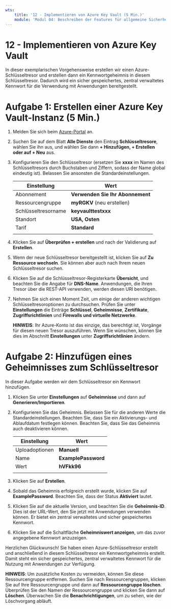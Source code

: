 ```yaml
---
wts:
    title: '12 - Implementieren von Azure Key Vault (5 Min.)'
    module: 'Modul 04: Beschreiben der Features für allgemeine Sicherheit und Netzwerksicherheit'
---
```

# 12 - Implementieren von Azure Key Vault

In dieser exemplarischen Vorgehensweise erstellen wir einen Azure-Schlüsseltresor und erstellen dann ein Kennwortgeheimnis in diesem Schlüsseltresor. Dadurch wird ein sicher gespeichertes, zentral verwaltetes Kennwort für die Verwendung mit Anwendungen bereitgestellt.

# Aufgabe 1: Erstellen einer Azure Key Vault-Instanz (5 Min.)

1. Melden Sie sich beim [Azure-Portal](https://portal.azure.com) an.

2. Suchen Sie auf dem Blatt **Alle Dienste** den Eintrag **Schlüsseltresore**, wählen Sie ihn aus, und wählen Sie dann **+ Hinzufügen, + Erstellen oder auf + Neu** aus.

3. Konfigurieren Sie den Schlüsseltresor (ersetzen Sie **xxxx** im Namen des Schlüsseltresors durch Buchstaben und Ziffern, sodass der Name global eindeutig ist). Belassen Sie ansonsten die Standardeinstellungen.

    | Einstellung | Wert | 
    | --- | --- |
    | Abonnement | **Verwenden Sie Ihr Abonnement** |
    | Ressourcengruppe | **myRGKV** (neu erstellen) |
    | Schlüsseltresorname | **keyvaulttestxxx** |
    | Standort | **USA, Osten** |
    | Tarif | **Standard** |
    | | |

4. Klicken Sie auf **Überprüfen + erstellen** und nach der Validierung auf **Erstellen**. 

5. Wenn der neue Schlüsseltresor bereitgestellt ist, klicken Sie auf **Zu Ressource wechseln**. Sie können aber auch nach Ihrem neuen Schlüsseltresor suchen. 

6. Klicken Sie auf die Schlüsseltresor-Registerkarte **Übersicht**, und beachten Sie die Angabe für **DNS-Name**. Anwendungen, die Ihren Tresor über die REST-API verwenden, werden diesen URI benötigen.

7. Nehmen Sie sich einen Moment Zeit, um einige der anderen wichtigen Schlüsseltresoroptionen zu durchsuchen. Prüfen Sie unter **Einstellungen** die Einträge **Schlüssel**, **Geheimnisse**, **Zertifikate**, **Zugriffsrichtlinien** und **Firewalls und virtuelle Netzwerke**.

    **HINWEIS**: Ihr Azure-Konto ist das einzige, das berechtigt ist, Vorgänge für diesen neuen Tresor auszuführen. Wenn Sie wünschen, können Sie dies im Abschnitt **Einstellungen** unter **Zugriffsrichtlinien** ändern.

# Aufgabe 2: Hinzufügen eines Geheimnisses zum Schlüsseltresor
        
In dieser Aufgabe werden wir dem Schlüsseltresor ein Kennwort hinzufügen. 

1. Klicken Sie unter **Einstellungen** auf **Geheimnisse** und dann auf **Generieren/Importieren**.

2. Konfigurieren Sie das Geheimnis. Belassen Sie für die anderen Werte die Standardeinstellungen. Beachten Sie, dass Sie ein Aktivierungs- und Ablaufdatum festlegen können. Beachten Sie, dass Sie das Geheimnis auch deaktivieren können.

    | Einstellung | Wert | 
    | --- | --- |
    | Uploadoptionen | **Manuell** |
    | Name | **ExamplePassword** |
    | Wert | **hVFkk96** |
    | | |

3. Klicken Sie auf **Erstellen**.

4. Sobald das Geheimnis erfolgreich erstellt wurde, klicken Sie auf **ExamplePassword**. Beachten Sie, dass der Status **Aktiviert** lautet.

5. Klicken Sie auf die aktuelle Version, und beachten Sie die **Geheimnis-ID**. Dies ist der URL-Wert, den Sie jetzt mit Anwendungen verwenden können. Er bietet ein zentral verwaltetes und sicher gespeichertes Kennwort.

6. Klicken Sie auf die Schaltfläche **Geheimniswert anzeigen**, um das zuvor angegebene Kennwort anzuzeigen.

Herzlichen Glückwunsch! Sie haben einen Azure-Schlüsseltresor erstellt und anschließend in diesem Schlüsseltresor ein Kennwortgeheimnis erstellt. Damit steht ein sicher gespeichertes, zentral verwaltetes Kennwort für die Nutzung mit Anwendungen zur Verfügung.

**HINWEIS**: Um zusätzliche Kosten zu vermeiden, können Sie diese Ressourcengruppe entfernen. Suchen Sie nach Ressourcengruppen, klicken Sie auf Ihre Ressourcengruppe und dann auf **Ressourcengruppe löschen**. Überprüfen Sie den Namen der Ressourcengruppe und klicken Sie dann auf **Löschen**. Überwachen Sie die **Benachrichtigungen**, um zu sehen, wie der Löschvorgang abläuft.
